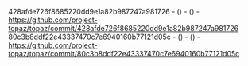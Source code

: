 428afde726f8685220dd9e1a82b987247a981726 -  () -  () - https://github.com/project-topaz/topaz/commit/428afde726f8685220dd9e1a82b987247a981726
80c3b8ddf22e43337470c7e6940160b77121d05c -  () -  () - https://github.com/project-topaz/topaz/commit/80c3b8ddf22e43337470c7e6940160b77121d05c
